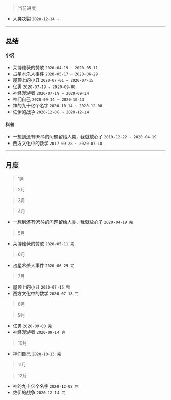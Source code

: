 > 当前进度

* 人类决裂 `2020-12-14 ~ `

---

## 总结

#### 小说

* 莱博维茨的赞歌 `2020-04-19 ~ 2020-05-11`
* 占星术杀人事件 `2020-05-17 ~ 2020-06-29`
* 屋顶上的小丑 `2020-07-01 ~ 2020-07-15`
* 亿男 `2020-07-19 ~ 2020-09-08`
* 神经漫游者 `2020-07-19 ~ 2020-09-14`
* 神们自己 `2020-09-14 ~ 2020-10-13`
* 神的九十亿个名字 `2020-10-14 ~ 2020-12-08`
* 佐伊的战争 `2020-12-08 ~ 2020-12-14`

#### 科普

* 一想到还有95%的问题留给人类，我就放心了 `2019-12-22 ~ 2020-04-19`
* 西方文化中的数学 `2017-09-28 ~ 2020-07-18`

--- 

## 月度

> 1月

> 2月

> 3月

> 4月

* 一想到还有95%的问题留给人类，我就放心了 `2020-04-19 完`

> 5月

* 莱博维茨的赞歌 `2020-05-11 完`

> 6月

* 占星术杀人事件 `2020-06-29 完`

> 7月

* 屋顶上的小丑 `2020-07-15 完`
* 西方文化中的数学 `2020-07-18 完`

> 8月

> 9月

* 亿男 `2020-09-08 完`
* 神经漫游者 `2020-09-14 完`

> 10月

* 神们自己 `2020-10-13 完`

> 11月

> 12月

* 神的九十亿个名字 `2020-12-08 完`
* 佐伊的战争 `2020-12-14 完`

